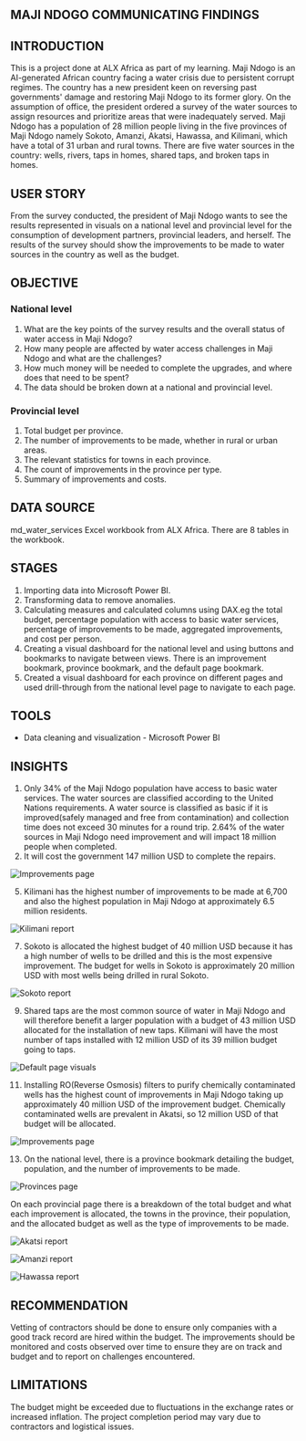 ## **MAJI NDOGO COMMUNICATING FINDINGS**
## **INTRODUCTION**
This is a project done at ALX Africa as part of my learning.
Maji Ndogo is an AI-generated African country facing a water crisis due to persistent corrupt regimes. The country has a new president keen on reversing past governments' damage and restoring Maji Ndogo to its former glory. On the assumption of office, the president ordered a survey of the water sources to assign resources and prioritize areas that were inadequately served.
Maji Ndogo has a population of 28 million people living in the five provinces of Maji Ndogo namely Sokoto, Amanzi, Akatsi, Hawassa, and Kilimani, which have a total of 31 urban and rural towns. There are five water sources in the country: wells, rivers, taps in homes, shared taps, and broken taps in homes.

## USER STORY

From the survey conducted, the president of Maji Ndogo wants to see the results represented in visuals on a national level and provincial level for the consumption of development partners, provincial leaders, and herself.
The results of the survey should show the improvements to be made to water sources in the country as well as the budget.

## OBJECTIVE
### National level
1. What are the key points of the survey results and the overall status of water access in Maji Ndogo? 
2. How many people are affected by water access challenges in Maji Ndogo and what are the challenges? 
3. How much money will be needed to complete the upgrades, and where does that need to be spent?
4. The data should be broken down at a national and provincial level.

### Provincial level
1. Total budget per province. 
2. The number of improvements to be made, whether in rural or urban areas. 
3. The relevant statistics for towns in each province. 
4. The count of improvements in the province per type.
5. Summary of improvements and costs.

## DATA SOURCE
md_water_services Excel workbook from ALX Africa.
There are 8 tables in the workbook.

## STAGES
1. Importing data into Microsoft Power BI.
2. Transforming data to remove anomalies.
3. Calculating measures and calculated columns using DAX.eg the total budget, percentage population with access to basic water services, percentage of improvements to be made, aggregated improvements, and cost per person.
4. Creating a visual dashboard for the national level and using buttons and bookmarks to navigate between views. There is an improvement bookmark, province bookmark, and the default page bookmark.
5. Created a visual dashboard for each province on different pages and used drill-through from the national level page to navigate to each page.

## TOOLS
- Data cleaning and visualization - Microsoft Power BI

## INSIGHTS

1. Only 34% of the Maji Ndogo population have access to basic water services. The water sources are classified according to the United Nations requirements. A water source is classified as basic if it is improved(safely managed and free from contamination) and collection time does not exceed 30 minutes for a round trip.
2.64% of the water sources in Maji Ndogo need improvement and will impact 18 million people when completed.
3. It will cost the government 147 million USD to complete the repairs.

![Improvements page ](https://github.com/user-attachments/assets/2f478c32-3241-4e03-be45-32f486dc6f96)

5. Kilimani has the highest number of improvements to be made at 6,700 and also the highest population in Maji Ndogo at approximately 6.5 million residents.

![Kilimani report](https://github.com/user-attachments/assets/dbc2a808-e166-45b8-94dc-210ad917707e)

7. Sokoto is allocated the highest budget of 40 million USD because it has a high number of wells to be drilled and this is the most expensive improvement. The budget for wells in Sokoto is approximately 20 million USD with most wells being drilled in rural Sokoto.

![Sokoto report](https://github.com/user-attachments/assets/8ef4e31c-6b97-41eb-be3c-e83447639b82)

9. Shared taps are the most common source of water in Maji Ndogo and will therefore benefit a larger population with a budget of 43 million USD allocated for the installation of new taps. Kilimani will have the most number of taps installed with 12 million USD of its 39 million budget going to taps.

![Default page visuals](https://github.com/user-attachments/assets/dc662c56-7cba-455e-81a2-33fc00bfe51d)

11. Installing RO(Reverse Osmosis) filters to purify chemically contaminated wells has the highest count of improvements in Maji Ndogo taking up approximately 40 million USD of the improvement budget. Chemically contaminated wells are prevalent in Akatsi, so 12 million USD of that budget will be allocated.

![Improvements page ](https://github.com/user-attachments/assets/85c78e30-b133-4984-b44f-dac42c831c30)

13. On the national level, there is a province bookmark detailing the budget, population, and the number of improvements to be made.

![Provinces page](https://github.com/user-attachments/assets/1d06e798-b8a9-405b-b0a0-4fa52fd63adf)

On each provincial page there is a breakdown of the total budget and what each improvement is allocated, the towns in the province, their population, and the allocated budget as well as the type of improvements to be made.

![Akatsi report](https://github.com/user-attachments/assets/4f456668-f3b6-4584-93c5-e7301a572805)

![Amanzi report](https://github.com/user-attachments/assets/5ab6b368-c203-4d8d-a06c-34dea49d057d)

![Hawassa report](https://github.com/user-attachments/assets/ec584c75-0998-4369-bf22-2749bde82fa1)

## RECOMMENDATION

Vetting of contractors should be done to ensure only companies with a good track record are hired within the budget.
The improvements should be monitored and costs observed over time to ensure they are on track and budget and to report on challenges encountered.

## LIMITATIONS

The budget might be exceeded due to fluctuations in the exchange rates or increased inflation.
The project completion period may vary due to contractors and logistical issues.


